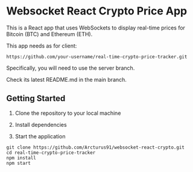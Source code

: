 # Websocket React Crypto Price App

This is a React app that uses WebSockets to display real-time prices for Bitcoin (BTC) and Ethereum (ETH).

This app needs as for client:

```
https://github.com/your-username/real-time-crypto-price-tracker.git
```

Specifically, you will need to use the server branch.

Check its latest README.md in the main branch.

## Getting Started

1. Clone the repository to your local machine

2. Install dependencies

3. Start the application

```
git clone https://github.com/Arcturus91/websocket-react-crypto.git
cd real-time-crypto-price-tracker
npm install
npm start
```
